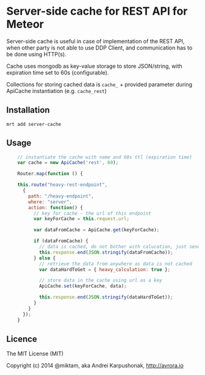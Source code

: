 # Server-side cache for REST API for Meteor

Server-side cache is useful in case of implementation of the REST API, when other party is not able to use DDP Client, and communication has to be done using HTTP(s).

Cache uses mongodb as key-value storage to store JSON/string, with expiration time set to 60s (configurable).

Collections for storing cached data is `cache_` + provided parameter during ApiCache instantiation (e.g. `cache_rest`)

## Installation

`mrt add server-cache`

## Usage

```js
    // instantiate the cache with name and 60s ttl (expiration time)
    var cache = new ApiCache('rest', 60);

    Router.map(function () {

    this.route("heavy-rest-endpoint",
      {
        path: "/heavy-endpoint",
        where: "server",
        action: function() {
          // key for cache - the url of this endpoint
          var keyForCache = this.request.url;

          var dataFromCache = ApiCache.get(keyForCache);

          if (dataFromCache) {
            // data is cached, do not bother with calucation, just send it back
            this.response.end(JSON.stringify(dataFromCache));
          } else {
            // retrieve the data from anywhere as data is not cached
            var dataHardToGet = { heavy_calculation: true };

            // store data in the cache using url as a key
            ApiCache.set(keyForCache, data);

            this.response.end(JSON.stringify(dataHardToGet));
          }
        }
      });
    }
```

## Licence

The MIT License (MIT)

Copyright (c) 2014 @miktam, aka Andrei Karpushonak, http://avrora.io